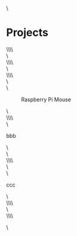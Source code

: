 <!-- wp:paragraph {"align":"center","fontSize":"larger"} -->\<h1>Projects</h1>\<!-- /wp:paragraph -->\\<!-- wp:columns -->\<div class="wp-block-columns has-2-columns"><!-- wp:column -->\<div class="wp-block-column"></div>\<!-- /wp:column -->\\<!-- wp:column -->\<div class="wp-block-column"></div>\<!-- /wp:column --></div>\<!-- /wp:columns -->\\<!-- wp:columns -->\<div class="wp-block-columns has-2-columns"><!-- wp:column -->\<div class="wp-block-column"><!-- wp:image {"id":104} -->\<figure class="wp-block-image"><img src="https://lab.ueda.tech/e/wp-content/uploads/2018/08/2015-08-07-09.26.57-HDR.jpg" alt="" class="wp-image-104"/><figcaption>Raspberry Pi Mouse</figcaption></figure>\<!-- /wp:image --></div>\<!-- /wp:column -->\\<!-- wp:column -->\<div class="wp-block-column"><!-- wp:paragraph {"backgroundColor":"vivid-cyan-blue"} -->\<p class="has-background has-vivid-cyan-blue-background-color">bbb</p>\<!-- /wp:paragraph --></div>\<!-- /wp:column --></div>\<!-- /wp:columns -->\\<!-- wp:columns -->\<div class="wp-block-columns has-2-columns"><!-- wp:column -->\<div class="wp-block-column"><!-- wp:paragraph {"backgroundColor":"pale-cyan-blue"} -->\<p class="has-background has-pale-cyan-blue-background-color">ccc</p>\<!-- /wp:paragraph --></div>\<!-- /wp:column -->\\<!-- wp:column -->\<div class="wp-block-column"></div>\<!-- /wp:column --></div>\<!-- /wp:columns -->\\<!-- wp:paragraph -->\<p></p>\<!-- /wp:paragraph -->
